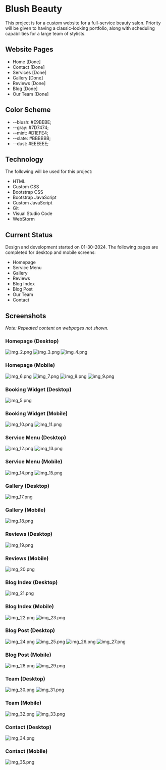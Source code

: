 # Blush Beauty
This project is for a custom website for a full-service beauty salon. Priority will be given to having a classic-looking portfolio, along with scheduling capabilities for a large team of stylists.
## Website Pages
* Home [Done]
* Contact [Done]
* Services [Done]
* Gallery [Done]
* Reviews [Done]
* Blog [Done]
* Our Team [Done]
## Color Scheme
* --blush: #E9BEBE;
* --gray: #7D7474;
* --mint: #D1EFE4;
* --slate: #BBBBBB;
* --dust: #EEEEEE;
## Technology
The following will be used for this project:
* HTML
* Custom CSS
* Bootstrap CSS
* Bootstrap JavaScript
* Custom JavaScript
* Git
* Visual Studio Code
* WebStorm
## Current Status
Design and development started on 01-30-2024. 
The following pages are completed for desktop 
and mobile screens:
* Homepage
* Service Menu
* Gallery
* Reviews
* Blog Index
* Blog Post
* Our Team
* Contact
## Screenshots
_Note: Repeated content on webpages not shown._
### Homepage (Desktop)
![img_2.png](img_2.png)
![img_3.png](img_3.png)
![img_4.png](img_4.png)
### Homepage (Mobile)
![img_6.png](img_6.png)
![img_7.png](img_7.png)
![img_8.png](img_8.png)
![img_9.png](img_9.png)
### Booking Widget (Desktop)
![img_5.png](img_5.png)
### Booking Widget (Mobile)
![img_10.png](img_10.png)
![img_11.png](img_11.png)
### Service Menu (Desktop)
![img_12.png](img_12.png)
![img_13.png](img_13.png)
### Service Menu (Mobile)
![img_14.png](img_14.png)
![img_15.png](img_15.png)
### Gallery (Desktop)
![img_17.png](img_17.png)
### Gallery (Mobile)
![img_18.png](img_18.png)
### Reviews (Desktop)
![img_19.png](img_19.png)
### Reviews (Mobile)
![img_20.png](img_20.png)
### Blog Index (Desktop)
![img_21.png](img_21.png)
### Blog Index (Mobile)
![img_22.png](img_22.png)
![img_23.png](img_23.png)
### Blog Post (Desktop)
![img_24.png](img_24.png)
![img_25.png](img_25.png)
![img_26.png](img_26.png)
![img_27.png](img_27.png)
### Blog Post (Mobile)
![img_28.png](img_28.png)
![img_29.png](img_29.png)
### Team (Desktop)
![img_30.png](img_30.png)
![img_31.png](img_31.png)
### Team (Mobile)
![img_32.png](img_32.png)
![img_33.png](img_33.png)
### Contact (Desktop)
![img_34.png](img_34.png)
### Contact (Mobile)
![img_35.png](img_35.png)